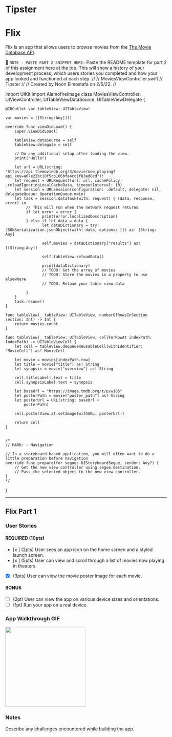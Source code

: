 # Tipster
# Flix

Flix is an app that allows users to browse movies from the [The Movie Database API](http://docs.themoviedb.apiary.io/#).

📝 `NOTE - PASTE PART 2 SNIPPET HERE:` Paste the README template for part 2 of this assignment here at the top. This will show a history of your development process, which users stories you completed and how your app looked and functioned at each step.
//
//  MoviesViewController.swift
//  Tipster
//
//  Created by Noon Elmostafa on 2/5/22.
//

import UIKit
import AlamofireImage
class MoviesViewController: UIViewController, UITableViewDataSource, UITableViewDelegate {
    
    @IBOutlet var tableView: UITableView!
    
    var movies = [[String:Any]]()
    
    override func viewDidLoad() {
        super.viewDidLoad()

        tableView.dataSource = self
        tableView.delegate = self
        
        // Do any additional setup after loading the view.
        print("Hello")
        
        let url = URL(string: "https://api.themoviedb.org/3/movie/now_playing?api_key=a07e22bc18f5cb106bfe4cc1f83ad8ed")!
        let request = URLRequest(url: url, cachePolicy: .reloadIgnoringLocalCacheData, timeoutInterval: 10)
        let session = URLSession(configuration: .default, delegate: nil, delegateQueue: OperationQueue.main)
        let task = session.dataTask(with: request) { (data, response, error) in
             // This will run when the network request returns
             if let error = error {
                    print(error.localizedDescription)
             } else if let data = data {
                    let dataDictionary = try! JSONSerialization.jsonObject(with: data, options: []) as! [String: Any]
                 
                    self.movies = dataDictionary["results"] as! [[String:Any]]
                 
                    self.tableView.reloadData()
                 
                    print(dataDictionary)
                    // TODO: Get the array of movies
                    // TODO: Store the movies in a property to use elsewhere
                    // TODO: Reload your table view data

             }
        }
        task.resume()
    }
    
    func tableView(_ tableView: UITableView, numberOfRowsInSection section: Int) -> Int {
        return movies.count
    }
    
    func tableView(_ tableView: UITableView, cellForRowAt indexPath: IndexPath) -> UITableViewCell {
        let cell = tableView.dequeueReusableCell(withIdentifier: "MovieCell") as! MovieCell
        
        let movie = movies[indexPath.row]
        let title = movie["title"] as! String
        let synopsis = movie["overview"] as! String
        
        cell.titleLabel!.text = title
        cell.synopsisLabel.text = synopsis
        
        let baseUrl = "https://image.tmdb.org/t/p/w185"
        let posterPath = movie["poster_path"] as! String
        let posterUrl = URL(string: baseUrl +
            posterPath)
        
        cell.posterView.af.setImage(withURL: posterUrl!)
        
        return cell
    }
    

    /*
    // MARK: - Navigation

    // In a storyboard-based application, you will often want to do a little preparation before navigation
    override func prepare(for segue: UIStoryboardSegue, sender: Any?) {
        // Get the new view controller using segue.destination.
        // Pass the selected object to the new view controller.
    }
    */

}

---

## Flix Part 1

### User Stories

#### REQUIRED (10pts)
- [x ] (2pts) User sees an app icon on the home screen and a styled launch screen.
- [x ] (5pts) User can view and scroll through a list of movies now playing in theaters.
- [x] (3pts) User can view the movie poster image for each movie.

#### BONUS
- [ ] (2pt) User can view the app on various device sizes and orientations.
- [ ] (1pt) Run your app on a real device.

### App Walkthrough GIF

<img src="https://i.imgur.com/YBcFxWG.gif" width=250><br>

### Notes
Describe any challenges encountered while building the app.

